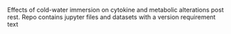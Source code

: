 Effects of cold-water immersion on cytokine and metabolic alterations post rest. Repo contains jupyter files and datasets with a version requirement text
